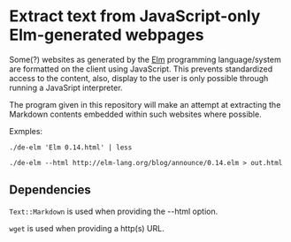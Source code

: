 # Extract text from JavaScript-only Elm-generated webpages

Some(?) websites as generated by the [Elm](http://elm-lang.org/)
programming language/system are formatted on the client using
JavaScript. This prevents standardized access to the content, also,
display to the user is only possible through running a JavaSript
interpreter.

The program given in this repository will make an attempt at
extracting the Markdown contents embedded within such websites where
possible.

Exmples:

    ./de-elm 'Elm 0.14.html' | less

    ./de-elm --html http://elm-lang.org/blog/announce/0.14.elm > out.html

## Dependencies

`Text::Markdown` is used when providing the --html option.

`wget` is used when providing a http(s) URL.

